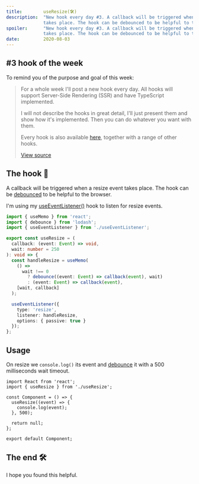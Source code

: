 ```yaml
---
title:        useResize(🛠)
description:  "New hook every day #3. A callback will be triggered when a resize event
              takes place. The hook can be debounced to be helpful to the browser."
spoiler:      "New hook every day #3. A callback will be triggered when a resize event
              takes place. The hook can be debounced to be helpful to the browser."
date:         2020-08-03
---
```


## #3 hook of the week

To remind you of the purpose and goal of this week:

> For a whole week I'll post a new hook every day. All hooks will support Server-Side
> Rendering (SSR) and have TypeScript implemented.
>
> I will not describe the hooks in great detail, I'll just present them and show
> how it's implemented. Then you can do whatever you want with them.
> 
> Every hook is also available [here](https://github.com/gunnarx2/tobbelindstrom.com/tree/master/src/hooks),
> together with a range of other hooks.
>
> [View source](/blog/useMutationObserver/#new-hook-every-day-for-one-week-)

## The hook 🎣

A callback will be triggered when a resize event takes place. The hook can be
[debounced](https://lodash.com/docs/4.17.15#debounce) to be helpful to the browser.

I'm using my [useEventListener()](/blog/useEventListener/) hook to listen for
resize events.

```ts
import { useMemo } from 'react';
import { debounce } from 'lodash';
import { useEventListener } from './useEventListener';

export const useResize = (
  callback: (event: Event) => void,
  wait: number = 250
): void => {
  const handleResize = useMemo(
    () =>
      wait !== 0
        ? debounce((event: Event) => callback(event), wait)
        : (event: Event) => callback(event),
    [wait, callback]
  );

  useEventListener({
    type: 'resize',
    listener: handleResize,
    options: { passive: true }
  });
};
```

## Usage

On resize we `console.log()` its event and [debounce](https://lodash.com/docs/4.17.15#debounce)
it with a 500 milliseconds wait timeout.

```tsx
import React from 'react';
import { useResize } from './useResize';

const Component = () => {
  useResize((event) => {
    console.log(event);
  }, 500);

  return null;
};

export default Component;
```

## The end 🛠

I hope you found this helpful.
